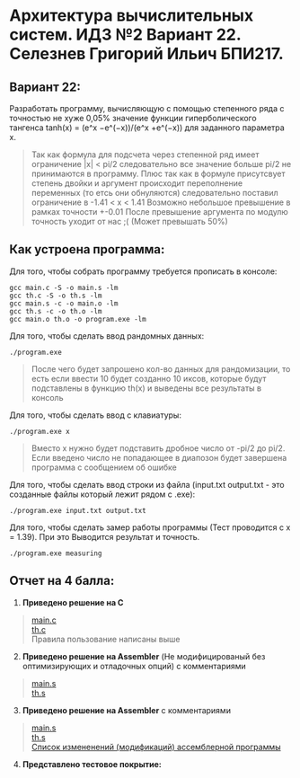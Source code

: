 # Архитектура вычислительных систем. ИДЗ №2 Вариант 22. Селезнев Григорий Ильич БПИ217.

## Вариант 22:
Разработать программу, вычисляющую с помощью степенного ряда с точностью не хуже 0,05% значение функции гиперболического тангенса tanh(x) = (e^x −e^(−x))/(e^x +e^(−x)) для заданного параметра x.
> Так как формула для подсчета через степенной ряд имеет ограничение |x| < pi/2 следовательно все значение больше pi/2 не принимаются в программу.
>  Плюс так как в формуле присутсвует степень двойки и аргумент происходит переполнение переменных (то етсь они обнуляются) следовательно поставил ограничение в -1.41 < x < 1.41
> Возможно небольшое превышение в рамках точности +-0.01
> После превышение аргумента по модулю точность уходит от нас ;( (Может превышать 50%)

## Как устроена программа:

Для того, чтобы собрать программу требуется прописать в консоле:
```
gcc main.c -S -o main.s -lm
gcc th.c -S -o th.s -lm
gcc main.s -c -o main.o -lm 
gcc th.s -c -o th.o -lm 
gcc main.o th.o -o program.exe -lm
```

Для того, чтобы сделать ввод рандомных данных:
```
./program.exe
```
> После чего будет запрошено кол-во данных для рандомизации, то есть если ввести 10 будет созданно 10 иксов, которые будут подставлены в функцию th(x) и выведены все результаты в консоль

Для того, чтобы сделать ввод с клавиатуры:
```
./program.exe x
```
> Вместо x нужно будет подставить дробное число от -pi/2 до pi/2. Если введено число не попадающее в диапозон будет завершена программа с сообщением об ошибке

Для того, чтобы сделать ввод строки из файла (input.txt output.txt - это созданные файлы который лежит рядом с .exe):
```
./program.exe input.txt output.txt
```

Для того, чтобы сделать замер работы программы (Тест проводится с x = 1.39). При это Выводится результат и точность.
```
./program.exe measuring
```

## Отчет на 4 балла:
1. **Приведено решение на С**
> [main.c](https://github.com/Grisha1232/ABC_HW3/blob/86cfc08b685fa49add60ebd1975f230576fa64a6/C%20code/main.c)  
> [th.c](https://github.com/Grisha1232/ABC_HW3/blob/caae295565936eb2c74743d31f7d2a08ce08a1e3/C%20code/th.c)  
> Правила пользование написаны выше

2. **Приведено решение на Assembler** (Не модифицированый без оптимизирующих и отладочных опций) с комментариями
> [main.s](https://github.com/Grisha1232/ABC_HW3/blob/56f0d96dcd91911b3734de39fad5c7d67edd0653/Assembler%20non%20mod/main.s)  
> [th.s](https://github.com/Grisha1232/ABC_HW3/blob/f8ecd827844163b1643ea39685a0a26d042fe528/Assembler%20non%20mod/th.s)  

3. **Приведено решение на Assembler** с комментариями
> [main.s](https://github.com/Grisha1232/ABC_HW3/blob/b6841687468d9ed1c980e5bf2c6cd893d1528e95/Assembler/main.s)  
> [th.s](https://github.com/Grisha1232/ABC_HW3/blob/40e846eea3ba76a8caf9c4f7aabc29b72fd1b3e7/Assembler/th.s)  
> [Список измененений (модификаций) ассемблерной программы](https://github.com/Grisha1232/ABC_HW3/blob/761feb16b40e764760d4074f58b93bf0900552b2/Assembler/Modifications.md)
4. **Представлено тестовое покрытие:**
